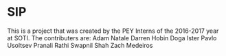 # SIP
This is a project that was created by the PEY Interns of the 2016-2017 year at SOTI. The contributers are:
Adam Natale
Darren Hobin
Doga Ister
Pavlo Usoltsev
Pranali Rathi
Swapnil Shah
Zach Medeiros
